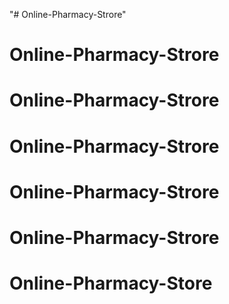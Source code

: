 "# Online-Pharmacy-Strore" 
# Online-Pharmacy-Strore
# Online-Pharmacy-Strore
# Online-Pharmacy-Strore
# Online-Pharmacy-Strore
# Online-Pharmacy-Strore
# Online-Pharmacy-Store
